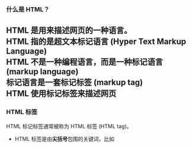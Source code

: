 ###  什么是 HTML？  
HTML 是用来描述网页的一种语言。  
HTML 指的是超文本标记语言 (Hyper Text Markup Language)  
HTML 不是一种编程语言，而是一种标记语言 (markup language)  
标记语言是一套标记标签 (markup tag)  
HTML 使用标记标签来描述网页  
---
###  HTML 标签  
HTML 标记标签通常被称为 HTML 标签 (HTML tag)。  
* HTML 标签是由**尖括号**包围的关键词，比如 <html>  
